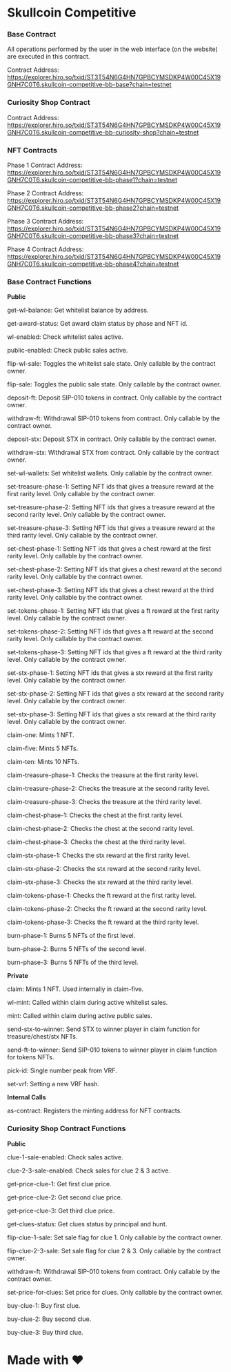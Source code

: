 # Skullcoin Competitive

### Base Contract

All operations performed by the user in the web interface (on the website) are executed in this contract.

Contract Address: https://explorer.hiro.so/txid/ST3T54N6G4HN7GPBCYMSDKP4W00C45X19GNH7C0T6.skullcoin-competitive-bb-base?chain=testnet

### Curiosity Shop Contract

Contract Address: https://explorer.hiro.so/txid/ST3T54N6G4HN7GPBCYMSDKP4W00C45X19GNH7C0T6.skullcoin-competitive-bb-curiosity-shop?chain=testnet

### NFT Contracts

Phase 1 Contract Address: https://explorer.hiro.so/txid/ST3T54N6G4HN7GPBCYMSDKP4W00C45X19GNH7C0T6.skullcoin-competitive-bb-phase1?chain=testnet

Phase 2 Contract Address: https://explorer.hiro.so/txid/ST3T54N6G4HN7GPBCYMSDKP4W00C45X19GNH7C0T6.skullcoin-competitive-bb-phase2?chain=testnet

Phase 3 Contract Address: https://explorer.hiro.so/txid/ST3T54N6G4HN7GPBCYMSDKP4W00C45X19GNH7C0T6.skullcoin-competitive-bb-phase3?chain=testnet

Phase 4 Contract Address: https://explorer.hiro.so/txid/ST3T54N6G4HN7GPBCYMSDKP4W00C45X19GNH7C0T6.skullcoin-competitive-bb-phase4?chain=testnet

### Base Contract Functions

**Public**

get-wl-balance: Get whitelist balance by address.

get-award-status: Get award claim status by phase and NFT id.

wl-enabled: Check whitelist sales active.

public-enabled: Check public sales active.

flip-wl-sale: Toggles the whitelist sale state. Only callable by the contract owner.

flip-sale: Toggles the public sale state. Only callable by the contract owner.

deposit-ft: Deposit SIP-010 tokens in contract. Only callable by the contract owner.

withdraw-ft: Withdrawal SIP-010 tokens from contract. Only callable by the contract owner.

deposit-stx: Deposit STX in contract. Only callable by the contract owner.

withdraw-stx: Withdrawal STX from contract. Only callable by the contract owner.

set-wl-wallets: Set whitelist wallets. Only callable by the contract owner.

set-treasure-phase-1: Setting NFT ids that gives a treasure reward at the first rarity level. Only callable by the contract owner.

set-treasure-phase-2: Setting NFT ids that gives a treasure reward at the second rarity level. Only callable by the contract owner.

set-treasure-phase-3: Setting NFT ids that gives a treasure reward at the third rarity level. Only callable by the contract owner.

set-chest-phase-1: Setting NFT ids that gives a chest reward at the first rarity level. Only callable by the contract owner.

set-chest-phase-2: Setting NFT ids that gives a chest reward at the second rarity level. Only callable by the contract owner.

set-chest-phase-3: Setting NFT ids that gives a chest reward at the third rarity level. Only callable by the contract owner.

set-tokens-phase-1: Setting NFT ids that gives a ft reward at the first rarity level. Only callable by the contract owner.

set-tokens-phase-2: Setting NFT ids that gives a ft reward at the second rarity level. Only callable by the contract owner.

set-tokens-phase-3: Setting NFT ids that gives a ft reward at the third rarity level. Only callable by the contract owner.

set-stx-phase-1: Setting NFT ids that gives a stx reward at the first rarity level. Only callable by the contract owner.

set-stx-phase-2: Setting NFT ids that gives a stx reward at the second rarity level. Only callable by the contract owner.

set-stx-phase-3: Setting NFT ids that gives a stx reward at the third rarity level. Only callable by the contract owner.

claim-one: Mints 1 NFT.

claim-five: Mints 5 NFTs.

claim-ten: Mints 10 NFTs.

claim-treasure-phase-1: Checks the treasure at the first rarity level.

claim-treasure-phase-2: Checks the treasure at the second rarity level.

claim-treasure-phase-3: Checks the treasure at the third rarity level.

claim-chest-phase-1: Checks the chest at the first rarity level.

claim-chest-phase-2: Checks the chest at the second rarity level.

claim-chest-phase-3: Checks the chest at the third rarity level.

claim-stx-phase-1: Checks the stx reward at the first rarity level.

claim-stx-phase-2: Checks the stx reward at the second rarity level.

claim-stx-phase-3: Checks the stx reward at the third rarity level.

claim-tokens-phase-1: Checks the ft reward at the first rarity level.

claim-tokens-phase-2: Checks the ft reward at the second rarity level.

claim-tokens-phase-3: Checks the ft reward at the third rarity level.

burn-phase-1: Burns 5 NFTs of the first level.

burn-phase-2: Burns 5 NFTs of the second level.

burn-phase-3: Burns 5 NFTs of the third level.

**Private**

claim: Mints 1 NFT. Used internally in claim-five.

wl-mint: Called within claim during active whitelist sales.

mint: Called within claim during active public sales.

send-stx-to-winner: Send STX to winner player in claim function for treasure/chest/stx NFTs.

send-ft-to-winner: Send SIP-010 tokens to winner player in claim function for tokens NFTs.

pick-id: Single number peak from VRF.

set-vrf: Setting a new VRF hash.

**Internal Calls**

as-contract: Registers the minting address for NFT contracts.

### Curiosity Shop Contract Functions

**Public**

clue-1-sale-enabled: Check sales active.

clue-2-3-sale-enabled: Check sales for clue 2 & 3 active.

get-price-clue-1: Get first clue price.

get-price-clue-2: Get second clue price.

get-price-clue-3: Get third clue price.

get-clues-status: Get clues status by principal and hunt.

flip-clue-1-sale: Set sale flag for clue 1. Only callable by the contract owner.

flip-clue-2-3-sale: Set sale flag for clue 2 & 3. Only callable by the contract owner.

withdraw-ft: Withdrawal SIP-010 tokens from contract. Only callable by the contract owner.

set-price-for-clues: Set price for clues. Only callable by the contract owner.

buy-clue-1: Buy first clue.

buy-clue-2: Buy second clue.

buy-clue-3: Buy third clue.

# Made with :heart: